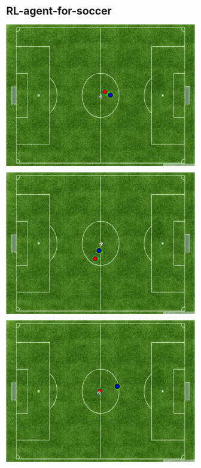 # RL-agent-for-soccer
![Alt Text](scoring_gif.gif)

![Alt Text](scoring2.gif)


![Alt Text](gif3.gif)

